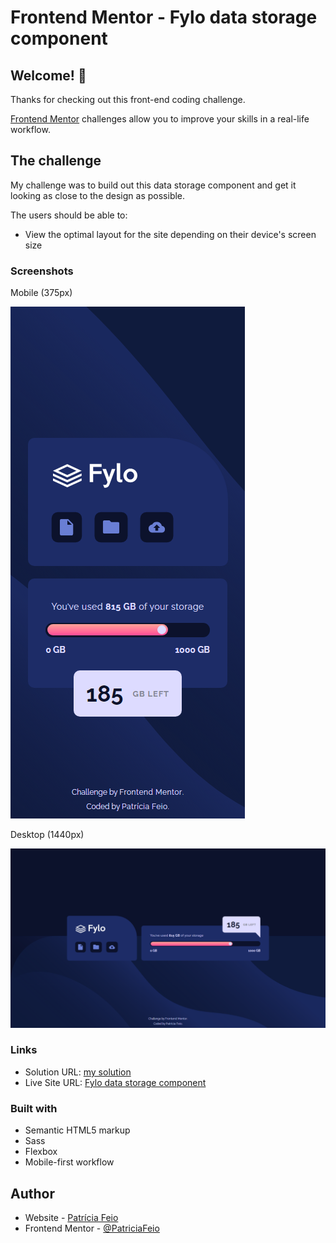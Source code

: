 # Frontend Mentor - Fylo data storage component

## Welcome! 👋

Thanks for checking out this front-end coding challenge.

[Frontend Mentor](https://www.frontendmentor.io) challenges allow you to improve your skills in a real-life workflow.

## The challenge

My challenge was to build out this data storage component and get it looking as close to the design as possible.

The users should be able to:

- View the optimal layout for the site depending on their device's screen size

### Screenshots

Mobile (375px)

![](./project-guides/design/mobile-375-screenshot.png)

Desktop (1440px)

![](./project-guides/design/desktop-1440-screenshot.png)

### Links

- Solution URL: [my solution](https://www.frontendmentor.io/solutions/fylo-data-storage-component-using-flexbox-and-sass-vjvXWWlYc)
- Live Site URL: [Fylo data storage component](https://fylo-data-storage-comp.vercel.app/)

### Built with

- Semantic HTML5 markup
- Sass
- Flexbox
- Mobile-first workflow

## Author

- Website - [Patrícia Feio](https://patriciafeio.github.io/)
- Frontend Mentor - [@PatriciaFeio](https://www.frontendmentor.io/profile/PatriciaFeio)
